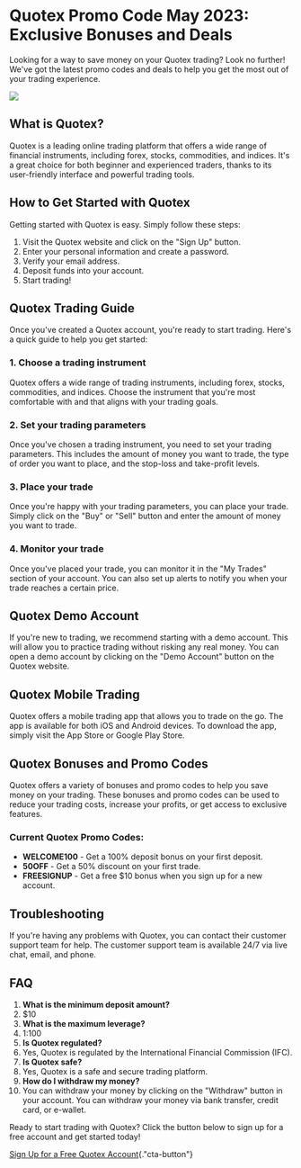 # Quotex Promo Code May 2023: Exclusive Bonuses and Deals

Looking for a way to save money on your Quotex trading? Look no further!
We\'ve got the latest promo codes and deals to help you get the most out
of your trading experience.

[![](https://static.quotex.io/files/4_en/300_250.jpg)](https://traff.sbs/brokerqxlid)

## What is Quotex?

Quotex is a leading online trading platform that offers a wide range of
financial instruments, including forex, stocks, commodities, and
indices. It\'s a great choice for both beginner and experienced traders,
thanks to its user-friendly interface and powerful trading tools.

## How to Get Started with Quotex

Getting started with Quotex is easy. Simply follow these steps:

1.  Visit the Quotex website and click on the "Sign Up" button.
2.  Enter your personal information and create a password.
3.  Verify your email address.
4.  Deposit funds into your account.
5.  Start trading!

## Quotex Trading Guide

Once you\'ve created a Quotex account, you\'re ready to start trading.
Here\'s a quick guide to help you get started:

### 1. Choose a trading instrument

Quotex offers a wide range of trading instruments, including forex,
stocks, commodities, and indices. Choose the instrument that you\'re
most comfortable with and that aligns with your trading goals.

### 2. Set your trading parameters

Once you\'ve chosen a trading instrument, you need to set your trading
parameters. This includes the amount of money you want to trade, the
type of order you want to place, and the stop-loss and take-profit
levels.

### 3. Place your trade

Once you\'re happy with your trading parameters, you can place your
trade. Simply click on the "Buy" or "Sell" button and enter
the amount of money you want to trade.

### 4. Monitor your trade

Once you\'ve placed your trade, you can monitor it in the "My
Trades" section of your account. You can also set up alerts to notify
you when your trade reaches a certain price.

## Quotex Demo Account

If you\'re new to trading, we recommend starting with a demo account.
This will allow you to practice trading without risking any real money.
You can open a demo account by clicking on the "Demo Account"
button on the Quotex website.

## Quotex Mobile Trading

Quotex offers a mobile trading app that allows you to trade on the go.
The app is available for both iOS and Android devices. To download the
app, simply visit the App Store or Google Play Store.

## Quotex Bonuses and Promo Codes

Quotex offers a variety of bonuses and promo codes to help you save
money on your trading. These bonuses and promo codes can be used to
reduce your trading costs, increase your profits, or get access to
exclusive features.

### Current Quotex Promo Codes:

-   **WELCOME100** - Get a 100% deposit bonus on your first deposit.
-   **50OFF** - Get a 50% discount on your first trade.
-   **FREESIGNUP** - Get a free \$10 bonus when you sign up for a new
    account.

## Troubleshooting

If you\'re having any problems with Quotex, you can contact their
customer support team for help. The customer support team is available
24/7 via live chat, email, and phone.

## FAQ

1.  **What is the minimum deposit amount?**
2.  \$10
3.  **What is the maximum leverage?**
4.  1:100
5.  **Is Quotex regulated?**
6.  Yes, Quotex is regulated by the International Financial Commission
    (IFC).
7.  **Is Quotex safe?**
8.  Yes, Quotex is a safe and secure trading platform.
9.  **How do I withdraw my money?**
10. You can withdraw your money by clicking on the "Withdraw"
    button in your account. You can withdraw your money via bank
    transfer, credit card, or e-wallet.

Ready to start trading with Quotex? Click the button below to sign up
for a free account and get started today!

[Sign Up for a Free Quotex
Account](\%22https://traff.sbs/brokerqxsignup\%22){."cta-button"}

